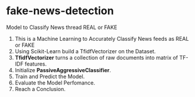 # fake-news-detection
Model to Classify News thread REAL or FAKE

1. This is a Machine Learning to Accurately Classify News feeds as REAL or FAKE
2. Using Scikit-Learn build a TfidfVectorizer on the Dataset.
3. **TfidfVectorizer** turns a collection of raw documents into matrix of TF-IDF features.
4. Initialize **PassiveAggressiveClassifier**.
5. Train and Predict the Model.
6. Evaluate the Model Perfomance.
7. Reach a Conclusion.
